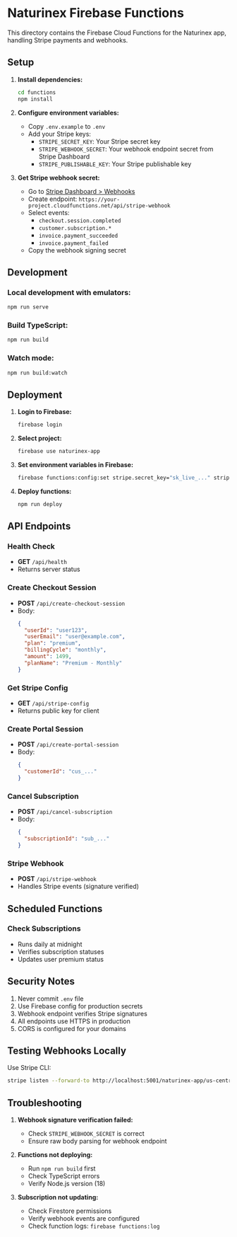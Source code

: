 # Naturinex Firebase Functions

This directory contains the Firebase Cloud Functions for the Naturinex app, handling Stripe payments and webhooks.

## Setup

1. **Install dependencies:**
   ```bash
   cd functions
   npm install
   ```

2. **Configure environment variables:**
   - Copy `.env.example` to `.env`
   - Add your Stripe keys:
     - `STRIPE_SECRET_KEY`: Your Stripe secret key
     - `STRIPE_WEBHOOK_SECRET`: Your webhook endpoint secret from Stripe Dashboard
     - `STRIPE_PUBLISHABLE_KEY`: Your Stripe publishable key

3. **Get Stripe webhook secret:**
   - Go to [Stripe Dashboard > Webhooks](https://dashboard.stripe.com/webhooks)
   - Create endpoint: `https://your-project.cloudfunctions.net/api/stripe-webhook`
   - Select events:
     - `checkout.session.completed`
     - `customer.subscription.*`
     - `invoice.payment_succeeded`
     - `invoice.payment_failed`
   - Copy the webhook signing secret

## Development

### Local development with emulators:
```bash
npm run serve
```

### Build TypeScript:
```bash
npm run build
```

### Watch mode:
```bash
npm run build:watch
```

## Deployment

1. **Login to Firebase:**
   ```bash
   firebase login
   ```

2. **Select project:**
   ```bash
   firebase use naturinex-app
   ```

3. **Set environment variables in Firebase:**
   ```bash
   firebase functions:config:set stripe.secret_key="sk_live_..." stripe.webhook_secret="whsec_..."
   ```

4. **Deploy functions:**
   ```bash
   npm run deploy
   ```

## API Endpoints

### Health Check
- **GET** `/api/health`
- Returns server status

### Create Checkout Session
- **POST** `/api/create-checkout-session`
- Body:
  ```json
  {
    "userId": "user123",
    "userEmail": "user@example.com",
    "plan": "premium",
    "billingCycle": "monthly",
    "amount": 1499,
    "planName": "Premium - Monthly"
  }
  ```

### Get Stripe Config
- **GET** `/api/stripe-config`
- Returns public key for client

### Create Portal Session
- **POST** `/api/create-portal-session`
- Body:
  ```json
  {
    "customerId": "cus_..."
  }
  ```

### Cancel Subscription
- **POST** `/api/cancel-subscription`
- Body:
  ```json
  {
    "subscriptionId": "sub_..."
  }
  ```

### Stripe Webhook
- **POST** `/api/stripe-webhook`
- Handles Stripe events (signature verified)

## Scheduled Functions

### Check Subscriptions
- Runs daily at midnight
- Verifies subscription statuses
- Updates user premium status

## Security Notes

1. Never commit `.env` file
2. Use Firebase config for production secrets
3. Webhook endpoint verifies Stripe signatures
4. All endpoints use HTTPS in production
5. CORS is configured for your domains

## Testing Webhooks Locally

Use Stripe CLI:
```bash
stripe listen --forward-to http://localhost:5001/naturinex-app/us-central1/api/stripe-webhook
```

## Troubleshooting

1. **Webhook signature verification failed:**
   - Check `STRIPE_WEBHOOK_SECRET` is correct
   - Ensure raw body parsing for webhook endpoint

2. **Functions not deploying:**
   - Run `npm run build` first
   - Check TypeScript errors
   - Verify Node.js version (18)

3. **Subscription not updating:**
   - Check Firestore permissions
   - Verify webhook events are configured
   - Check function logs: `firebase functions:log`